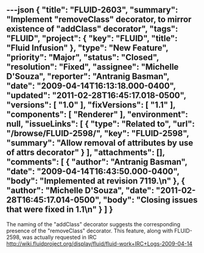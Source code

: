 ---json
{
  "title": "FLUID-2603",
  "summary": "Implement \"removeClass\" decorator, to mirror existence of  \"addClass\" decorator",
  "tags": "FLUID",
  "project": {
    "key": "FLUID",
    "title": "Fluid Infusion"
  },
  "type": "New Feature",
  "priority": "Major",
  "status": "Closed",
  "resolution": "Fixed",
  "assignee": "Michelle D'Souza",
  "reporter": "Antranig Basman",
  "date": "2009-04-14T16:13:18.000-0400",
  "updated": "2011-02-28T16:45:17.018-0500",
  "versions": [
    "1.0"
  ],
  "fixVersions": [
    "1.1"
  ],
  "components": [
    "Renderer"
  ],
  "environment": null,
  "issueLinks": [
    {
      "type": "Related to",
      "url": "/browse/FLUID-2598/",
      "key": "FLUID-2598",
      "summary": "Allow removal of attributes by use of attrs decorator"
    }
  ],
  "attachments": [],
  "comments": [
    {
      "author": "Antranig Basman",
      "date": "2009-04-14T16:43:50.000-0400",
      "body": "Implemented at revision 7119.\n"
    },
    {
      "author": "Michelle D'Souza",
      "date": "2011-02-28T16:45:17.014-0500",
      "body": "Closing issues that were fixed in 1.1\n"
    }
  ]
}
---
The naming of the "addClass" decorator suggests the corresponding presence of the "removeClass" decorator. This feature, along with FLUID-2598, was actually requested in IRC  <http://wiki.fluidproject.org/display/fluid/fluid-work+IRC+Logs-2009-04-14>

        